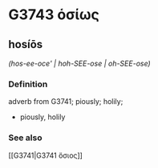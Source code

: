 # G3743 ὁσίως

## hosíōs

_(hos-ee-oce' | hoh-SEE-ose | oh-SEE-ose)_

### Definition

adverb from G3741; piously; holily; 

- piously, holily

### See also

[[G3741|G3741 ὅσιος]]
